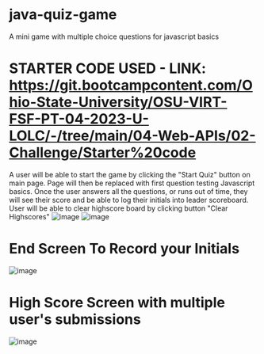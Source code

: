 # java-quiz-game
A mini game with multiple choice questions for javascript basics
# STARTER CODE USED - LINK: https://git.bootcampcontent.com/Ohio-State-University/OSU-VIRT-FSF-PT-04-2023-U-LOLC/-/tree/main/04-Web-APIs/02-Challenge/Starter%20code
A user will be able to start the game by clicking the "Start Quiz" button on main page. Page will then be replaced with first question testing Javascript basics.
Once the user answers all the questions, or runs out of time, they will see their score and be able to log their initials into leader scoreboard.
User will be able to clear highscore board by clicking button "Clear Highscores"
![image](https://github.com/ceresmarkley/java-quiz-game/assets/129554518/b881c0e7-f4cf-4d83-bf36-850363818ef0)
![image](https://github.com/ceresmarkley/java-quiz-game/assets/129554518/5cfda86f-2cc4-4a48-a839-1f0e10713801)
# End Screen To Record your Initials
![image](https://github.com/ceresmarkley/java-quiz-game/assets/129554518/df9e9da1-344f-4323-b52f-2f14205dd9ca)
# High Score Screen with multiple user's submissions
![image](https://github.com/ceresmarkley/java-quiz-game/assets/129554518/e7c59a9f-64f8-494c-b258-9a588bd3adb3)
